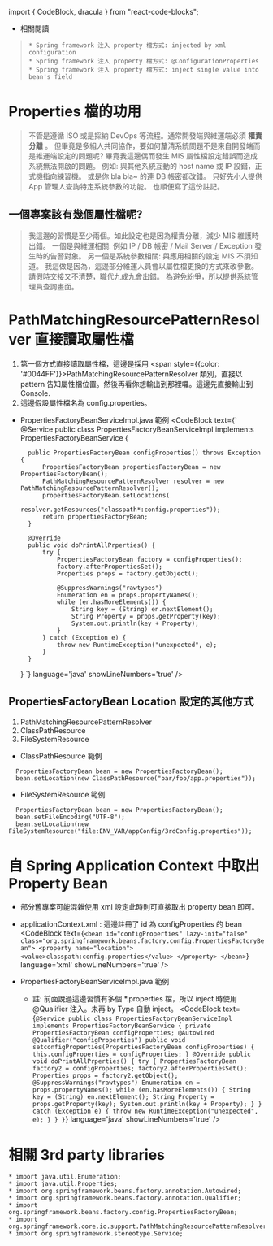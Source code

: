 import { CodeBlock, dracula  } from "react-code-blocks";

* 相關閱讀 
>     * Spring framework 注入 property 檔方式: injected by xml configuration
>     * Spring framework 注入 property 檔方式: @ConfigurationProperties
>     * Spring framework 注入 property 檔方式: inject single value into bean's field
    


# Properties 檔的功用

> 不管是遵循 ISO 或是採納 DevOps 等流程。通常開發端與維運端必須 __權責分離__ 。
> 但畢竟是多組人共同協作，要如何釐清系統問題不是來自開發端而是維運端設定的問題呢?
> 畢竟我這邊偶而發生 MIS 屬性檔設定錯誤而造成系統無法開啟的問題。
> 例如: 與其他系統互動的 host name 或 IP 設錯，正式機指向練習機。
> 或是你 bla bla~ 的連 DB 帳密都改錯。
> 只好先小人提供 App 管理人查詢特定系統參數的功能。
> 也順便寫了這份註記。

## 一個專案該有幾個屬性檔呢?
> 我這邊的習慣是至少兩個。如此設定也是因為權責分離，減少 MIS 維護時出錯。
> 一個是與維運相關: 例如 IP / DB 帳密 / Mail Server / Exception 發生時的告警對象。
> 另一個是系統參數相關: 與應用相關的設定 MIS 不須知道。
> 我這做是因為，這邊部分維運人員會以屬性檔更換的方式來改參數。請假時交接又不清楚，職代九成九會出錯。
> 為避免紛爭，所以提供系統管理員查詢畫面。

# PathMatchingResourcePatternResolver 直接讀取屬性檔
1. 第一個方式直接讀取屬性檔，這邊是採用 <span style={{color: '#0044FF'}}>PathMatchingResourcePatternResolver</span> 類別，直接以 pattern 告知屬性檔位置。然後再看你想輸出到那裡囉。這邊先直接輸出到 Console.
1. 這邊假設屬性檔名為 config.properties。

* PropertiesFactoryBeanServiceImpl.java 範例
<CodeBlock text={`
    @Service
    public class PropertiesFactoryBeanServiceImpl
            implements PropertiesFactoryBeanService {
            
        public PropertiesFactoryBean configProperties() throws Exception {
            PropertiesFactoryBean propertiesFactoryBean = new PropertiesFactoryBean();
            PathMatchingResourcePatternResolver resolver = new PathMatchingResourcePatternResolver();
            propertiesFactoryBean.setLocations(
                    resolver.getResources("classpath*:config.properties"));
            return propertiesFactoryBean;
        }
    
        @Override
        public void doPrintAllPrperties() {
            try {
                PropertiesFactoryBean factory = configProperties();
                factory.afterPropertiesSet();
                Properties props = factory.getObject();
    
                @SuppressWarnings("rawtypes")
                Enumeration en = props.propertyNames();
                while (en.hasMoreElements()) {
                    String key = (String) en.nextElement();
                    String Property = props.getProperty(key);
                    System.out.println(key + Property);
                }
            } catch (Exception e) {
                throw new RuntimeException("unexpected", e);
            }
        }
    }
    `}
      language='java'
      showLineNumbers='true'
      /> 
 
## PropertiesFactoryBean Location 設定的其他方式
1. PathMatchingResourcePatternResolver
1. ClassPathResource
1. FileSystemResource


* ClassPathResource 範例
```
  PropertiesFactoryBean bean = new PropertiesFactoryBean();
  bean.setLocation(new ClassPathResource("bar/foo/app.properties"));
```

* FileSystemResource 範例
```
  PropertiesFactoryBean bean = new PropertiesFactoryBean();
  bean.setFileEncoding("UTF-8");
  bean.setLocation(new FileSystemResource("file:ENV_VAR/appConfig/3rdConfig.properties"));
```
 
 
# 自 Spring Application Context 中取出 Property Bean
* 部分舊專案可能混雜使用 xml 設定此時則可直接取出 property bean 即可。

* applicationContext.xml : 這邊註冊了 id 為 configProperties 的 bean
<CodeBlock text={`
    <bean id="configProperties" lazy-init="false"
        class="org.springframework.beans.factory.config.PropertiesFactoryBean">
        <property name="location">
            <value>classpath:config.properties</value>
        </property>
    </bean>
    `}
      language='xml'
      showLineNumbers='true'
      /> 

* PropertiesFactoryBeanServiceImpl.java 範例
    * 註: 前面說過這邊習慣有多個 *.properties 檔，所以 inject 時使用 @Qualifier 注入。未再 by Type 自動 inject。
<CodeBlock text={`
@Service
public class PropertiesFactoryBeanServiceImpl
        implements PropertiesFactoryBeanService {
    private PropertiesFactoryBean configProperties;
    @Autowired
    @Qualifier("configProperties")
    public void setconfigProperties(PropertiesFactoryBean configProperties) {
        this.configProperties = configProperties;
    }
    @Override
    public void doPrintAllPrperties() {
        try {
            PropertiesFactoryBean factory2 = configProperties;
            factory2.afterPropertiesSet();
            Properties props = factory2.getObject();
            @SuppressWarnings("rawtypes")
            Enumeration en = props.propertyNames();
            while (en.hasMoreElements()) {
                String key = (String) en.nextElement();
                String Property = props.getProperty(key);
                System.out.println(key + Property);
            }
        } catch (Exception e) {
            throw new RuntimeException("unexpected", e);
        }
    }
}
    `}
      language='java'
      showLineNumbers='true'
      /> 
     
# 相關 3rd party libraries
    * import java.util.Enumeration;
    * import java.util.Properties;
    * import org.springframework.beans.factory.annotation.Autowired;
    * import org.springframework.beans.factory.annotation.Qualifier;
    * import org.springframework.beans.factory.config.PropertiesFactoryBean;
    * import org.springframework.core.io.support.PathMatchingResourcePatternResolver;
    * import org.springframework.stereotype.Service;      